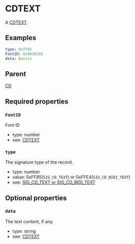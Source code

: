 <!--
   Copyright 2023 HCL America, Inc.

   Licensed under the Apache License, Version 2.0 (the "License"); you may not
   use this file except in compliance with the License. You may obtain a copy of
   the License at

       http://www.apache.org/licenses/LICENSE-2.0

   Unless required by applicable law or agreed to in writing, software
   distributed under the License is distributed on an "AS IS" BASIS, WITHOUT
   WARRANTIES OR CONDITIONS OF ANY KIND, either express or implied. See the
   License for the specific language governing permissions and limitations under
   the License.
-->

# CDTEXT

A
[CDTEXT](https://opensource.hcltechsw.com/domino-c-api-docs/reference/Data/CDTEXT/).

## Examples
```yaml
type: 0xff85
FontID: 0x9010101
data: Basics
```

## Parent
[CD](./cd-v1.md)

## Required properties

### `FontID`
Font ID
* type: number
* see:
[CDTEXT](https://opensource.hcltechsw.com/domino-c-api-docs/reference/Data/CDTEXT/)

### `type`
The signature type of the record.
* type: number
* value: 0xFF85(`SIG_CD_TEXT`) or 0xFFE4(`SIG_CD_BIDI_TEXT`)
* see:
[SIG_CD_TEXT or SIG_CD_BIDI_TEXT](https://opensource.hcltechsw.com/domino-c-api-docs/reference/Symb/SIG_CD_xxx/)

## Optional properties

### `data`
The text content, if any.
* type: string
* see:
[CDTEXT](https://opensource.hcltechsw.com/domino-c-api-docs/reference/Data/CDTEXT/)
